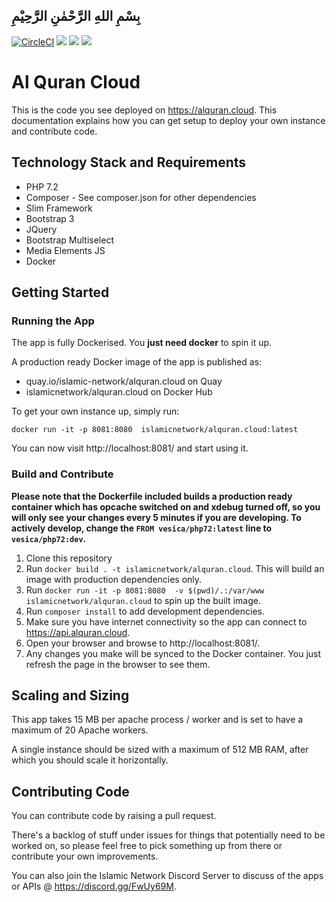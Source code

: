 ## بِسْمِ اللهِ الرَّحْمٰنِ الرَّحِيْمِ

[![CircleCI](https://circleci.com/gh/islamic-network/alquran.cloud.svg?style=shield)](https://circleci.com/gh/islamic-network/alquran.cloud)
[![](https://img.shields.io/docker/pulls/islamicnetwork/alquran.cloud.svg)](https://cloud.docker.com/u/vesica/repository/docker/islamicnetwork/alquran.cloud)
[![](https://img.shields.io/github/release/islamic-network/alquran.cloud.svg)](https://github.com/islamic-network/alquran.cloud/releases)
[![](https://img.shields.io/github/license/islamic-network/alquran.cloud.svg)](https://github.com/islamic-network/alquran.cloud/blob/master/LICENSE)

# Al Quran Cloud

This is the code you see deployed on https://alquran.cloud. This documentation explains how you can get setup
to deploy your own instance and contribute code.

## Technology Stack and Requirements
* PHP 7.2
* Composer - See composer.json for other dependencies
* Slim Framework
* Bootstrap 3
* JQuery
* Bootstrap Multiselect
* Media Elements JS
* Docker

## Getting Started

### Running the App

The app is fully Dockerised. You **just need docker** to spin it up.

A production ready Docker image of the app is published as:
* quay.io/islamic-network/alquran.cloud on Quay
* islamicnetwork/alquran.cloud on Docker Hub

To get your own instance up, simply run:

```
docker run -it -p 8081:8080  islamicnetwork/alquran.cloud:latest
``` 

You can now visit http://localhost:8081/ and start using it.

### Build and Contribute

**Please note that the Dockerfile included builds a production ready container which has opcache switched on and xdebug turned off, so you will only see your changes every 5 minutes if you are developing. To actively develop, change the ```FROM vesica/php72:latest``` line to ```vesica/php72:dev```.**

1. Clone this repository
2. Run ```docker build . -t islamicnetwork/alquran.cloud```. This will build an image with production dependencies only.
3. Run ```docker run -it -p 8081:8080  -v $(pwd)/.:/var/www islamicnetwork/alquran.cloud``` to spin up the built image.
3. Run ```composer install``` to add development dependencies.
6. Make sure you have internet connectivity so the app can connect to https://api.alquran.cloud.
7. Open your browser and browse to http://localhost:8081/.
8. Any changes you make will be synced to the Docker container. You just refresh the page in the browser to see them.

## Scaling and Sizing

This app takes 15 MB per apache process / worker and is set to have a maximum of 20 Apache workers.

A single instance should be sized with a maximum of 512 MB RAM, after which you should scale it horizontally.

## Contributing Code

You can contribute code by raising a pull request.

There's a backlog of stuff under issues for things that potentially need to be worked on, so please feel free to pick something up from there or contribute your own improvements.

You can also join the Islamic Network Discord Server to discuss of the apps or APIs @ https://discord.gg/FwUy69M.

